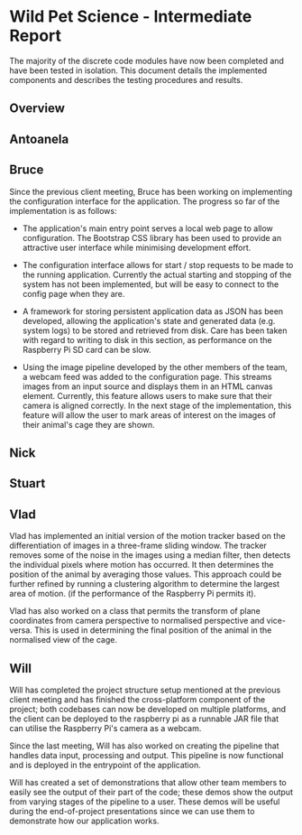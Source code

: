# Wild Pet Science - Intermediate Report

The majority of the discrete code modules have now been completed and have been
tested in isolation. This document details the implemented components and 
describes the testing procedures and results. 

## Overview


## Antoanela


## Bruce
Since the previous client meeting, Bruce has been working on implementing the
configuration interface for the application. The progress so far of the
implementation is as follows:

* The application's main entry point serves a local web page to allow
  configuration. The Bootstrap CSS library has been used to provide an
  attractive user interface while minimising development effort.

* The configuration interface allows for start / stop requests to be made to the
  running application. Currently the actual starting and stopping of the system
  has not been implemented, but will be easy to connect to the config page when
  they are.

* A framework for storing persistent application data as JSON has been
  developed, allowing the application's state and generated data (e.g. system
  logs) to be stored and retrieved from disk. Care has been taken with regard to
  writing to disk in this section, as performance on the Raspberry Pi SD card
  can be slow.

* Using the image pipeline developed by the other members of the team, a webcam
  feed was added to the configuration page. This streams images from an input
  source and displays them in an HTML canvas element. Currently, this feature
  allows users to make sure that their camera is aligned correctly. In the next
  stage of the implementation, this feature will allow the user to mark areas of
  interest on the images of their animal's cage they are shown.

## Nick


## Stuart


## Vlad

Vlad has implemented an initial version of the motion tracker based on the 
differentiation of images in a three-frame sliding window. The tracker 
removes some of the noise in the images using a median filter, then detects
the individual pixels where motion has occurred. It then determines the position
of the animal by averaging those values. This approach could be further refined
by running a clustering algorithm to determine the largest area of motion.
(if the performance of the Raspberry Pi permits it).

Vlad has also worked on a class that permits the transform of plane coordinates
from camera perspective to normalised perspective and vice-versa. This is used
in determining the final position of the animal in the normalised view of the
cage.

## Will
Will has completed the project structure setup mentioned at the previous client
meeting and has finished the cross-platform component of the project; both
codebases can now be developed on multiple platforms, and the client can be
deployed to the raspberry pi as a runnable JAR file that can utilise the
Raspberry Pi's camera as a webcam.

Since the last meeting, Will has also worked on creating the pipeline that
handles data input, processing and output. This pipeline is now functional and
is deployed in the entrypoint of the application.

Will has created a set of demonstrations that allow other team members to
easily see the output of their part of the code; these demos show the output
from varying stages of the pipeline to a user. These demos will be useful
during the end-of-project presentations since we can use them to demonstrate
how our application works.

